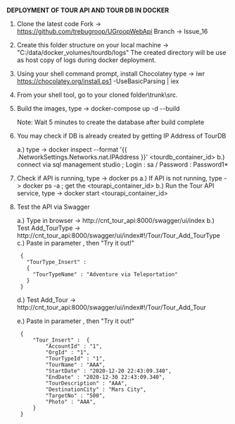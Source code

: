 **DEPLOYMENT OF TOUR API AND TOUR DB IN DOCKER**


1. Clone the latest code 
   Fork -> https://github.com/trebugroop/UGroopWebApi
   Branch -> Issue_16

2. Create this folder structure on your local machine -> "C:/data/docker_volumes/tourdb/logs"
   The created directory will be use as host copy of logs during docker deployment.

3. Using your shell command prompt, install Chocolatey 
   type -> iwr https://chocolatey.org/install.ps1 -UseBasicParsing | iex

4. From your shell tool, go to your cloned folder\trunk\src. 

5. Build the images, type -> docker-compose up -d --build 

   Note: Wait 5 minutes to create the database after build complete

6. You may check if DB is already created by getting IP Address of TourDB
   
   a.) type -> docker inspect --format '{{ .NetworkSettings.Networks.nat.IPAddress }}' <tourdb_container_id> 
   b.) connect via sql management studio ; Login : sa  /  Password : Password1*

7. Check if API is running, type -> docker ps
   a.) If API is not running, type -> docker ps -a  ; get the <tourapi_container_id> 
   b.) Run the Tour API service, type -> docker start <tourapi_container_id>

8. Test the API via Swagger
	
   a.) Type in browser -> http://cnt_tour_api:8000/swagger/ui/index
   b.) Test Add_TourType -> http://cnt_tour_api:8000/swagger/ui/index#!/Tour/Tour_Add_TourType
   c.) Paste in parameter , then "Try it out!"
	
		{
		  "TourType_Insert" :
		  {
			"TourTypeName" : "Adventure via Teleportation"
		  }
		}
	
   d.) Test Add_Tour -> http://cnt_tour_api:8000/swagger/ui/index#!/Tour/Tour_Add_Tour
	
   e.) Paste in parameter , then "Try it out!"
	
	    {
			"Tour_Insert" :  {
				"AccountId" : "1",
				"OrgId" : "1",
				"TourTypeId" : "1",
				"TourName" : "AAA",
				"StartDate" : "2020-12-20 22:43:09.340",
				"EndDate" : "2020-12-30 22:43:09.340",
				"TourDescription" : "AAA",
				"DestinationCity" : "Mars City",
				"TargetNo" : "500",
				"Photo" : "AAA",
			}
		}
	

